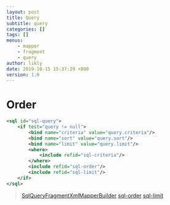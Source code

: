 ```yaml
---
layout: post
title: Query
subtitle: query
categories: []
tags: []
menus:
    - mapper
    - fragment
    - query
author: likly
date: 2019-10-15 15:37:29 +800
version: 1.0
---
```


# Order

```xml
<sql id="sql-query">
    <if test="query != null">
        <bind name="criteria" value="query.criteria"/>
        <bind name="sort" value="query.sort"/>
        <bind name="limit" value="query.limit"/>
        <where>
            <include refid="sql-criteria"/>
        </where>
        <include refid="sql-order"/>
        <include refid="sql-limit"/>
    </if>
</sql>
```

> [SqlQueryFragmentXmlMapperBuilder](/final-coding/final-coding-mapper/src/main/java/org/finalframework/mybatis/coding/mapper/builder/SqlQueryFragmentXmlMapperBuilder.java)
> [sql-order](order.md)
> [sql-limit](limit.md)